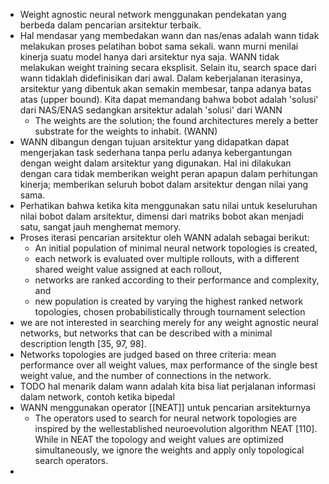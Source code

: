 - Weight agnostic neural network menggunakan pendekatan yang berbeda dalam pencarian arsitektur terbaik.
- Hal mendasar yang membedakan wann dan nas/enas adalah wann tidak melakukan proses pelatihan bobot sama sekali. wann murni menilai kinerja suatu model hanya dari arsitektur nya saja. WANN tidak melakukan weight training secara eksplisit. Selain itu, search space dari wann tidaklah didefinisikan dari awal. Dalam keberjalanan iterasinya, arsitektur yang dibentuk akan semakin membesar, tanpa adanya batas atas (upper bound). Kita dapat memandang bahwa bobot adalah 'solusi' dari NAS/ENAS sedangkan arsitektur adalah 'solusi' dari WANN
	- The
	  weights are the solution; the found architectures merely a better substrate for the weights to inhabit. (WANN)
- WANN dibangun dengan tujuan arsitektur yang didapatkan dapat mengerjakan task sederhana tanpa perlu adanya kebergantungan dengan weight dalam arsitektur yang digunakan. Hal ini dilakukan dengan cara tidak memberikan weight peran apapun dalam perhitungan kinerja; memberikan seluruh bobot dalam arsitektur dengan nilai yang sama.
- Perhatikan bahwa ketika kita menggunakan satu nilai untuk keseluruhan nilai bobot dalam arsitektur, dimensi dari matriks bobot akan menjadi satu, sangat jauh menghemat memory.
- Proses iterasi pencarian arsitektur oleh WANN adalah sebagai berikut:
	- An initial population of minimal neural network topologies is created,
	- each network is evaluated over multiple rollouts, with a different shared weight value assigned
	  at each rollout,
	- networks are ranked according to their performance and complexity, and
	- new population is created by varying the highest ranked network topologies, chosen probabilistically
	  through tournament selection <referensi tournament selection here>
- we are not interested in searching merely for
  any weight agnostic neural networks, but networks that can be described with a minimal description
  length [35, 97, 98].
- Networks topologies are judged based on three criteria: mean performance
  over all weight values, max performance of the single best weight value, and the number of connections in the network.
- TODO hal menarik dalam wann adalah kita bisa liat perjalanan informasi dalam network, contoh ketika bipedal
- WANN menggunakan operator [[NEAT]] untuk pencarian arsitekturnya
	- The operators used to search for neural network topologies are inspired by the wellestablished neuroevolution algorithm NEAT [110]. While in NEAT the topology and weight values
	  are optimized simultaneously, we ignore the weights and apply only topological search operators.
-
